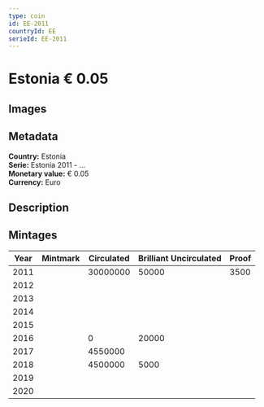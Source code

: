 ```yaml
---
type: coin
id: EE-2011
countryId: EE
serieId: EE-2011
---
```


# Estonia € 0.05

## Images


## Metadata

**Country:** Estonia\
**Serie:** Estonia 2011 - ...\
**Monetary value:** € 0.05\
**Currency:** Euro

## Description


## Mintages
| Year | Mintmark | Circulated | Brilliant Uncirculated | Proof |
| ---- | -------- | ---------- | ---------------------- | ----- |
| 2011 |  | 30000000| 50000 | 3500 |
| 2012 |  | |  |  |
| 2013 |  | |  |  |
| 2014 |  | |  |  |
| 2015 |  | |  |  |
| 2016 |  | 0| 20000 |  |
| 2017 |  | 4550000|  |  |
| 2018 |  | 4500000| 5000 |  |
| 2019 |  | |  |  |
| 2020 |  | |  |  |
